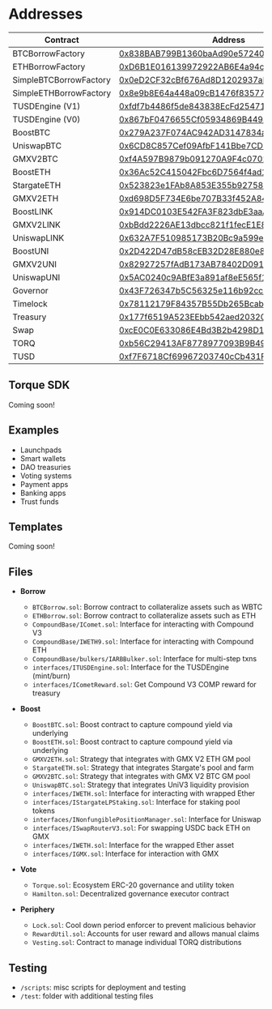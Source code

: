 # Addresses

| Contract       | Address       |
| -------------  | ------------- |
| BTCBorrowFactory      | [0x838BAB799B1360baAd90e572405650B9a1BFF57A](https://arbiscan.io/address/0x838BAB799B1360baAd90e572405650B9a1BFF57A) |
| ETHBorrowFactory      | [0xD6B1E016139972922AB6E4a94c065d5eCD8B18B1](https://arbiscan.io/address/0xD6B1E016139972922AB6E4a94c065d5eCD8B18B1) |
| SimpleBTCBorrowFactory      | [0x0eD2CF32cBf676Ad8D1202937aEE40FB3397d7bd](https://arbiscan.io/address/0x0eD2CF32cBf676Ad8D1202937aEE40FB3397d7bd) |
| SimpleETHBorrowFactory      | [0x8e9b8E64a448a09cB1476f835771E6A064e780b3](https://arbiscan.io/address/0x8e9b8E64a448a09cB1476f835771E6A064e780b3) |
| TUSDEngine (V1)     | [0xfdf7b4486f5de843838EcFd254711E06aF1f0641](https://arbiscan.io/address/0xfdf7b4486f5de843838EcFd254711E06aF1f0641) |
| TUSDEngine (V0)     | [0x867bF0476655Cf05934869B449a0be0ED534eA60](https://arbiscan.io/address/0x867bF0476655Cf05934869B449a0be0ED534eA60) |
| BoostBTC      | [0x279A237F074AC942AD3147834a3b8431b9a759dE](https://arbiscan.io/address/0x279A237F074AC942AD3147834a3b8431b9a759dE) |
| UniswapBTC      | [0x6CD8C857Cef09AfbF141Bbe7CD7df107B97A9c4b](https://arbiscan.io/address/0x6CD8C857Cef09AfbF141Bbe7CD7df107B97A9c4b) |
| GMXV2BTC      | [0xf4A597B9879b091270A9F4c07022ee7857A56A70](https://arbiscan.io/address/0xf4A597B9879b091270A9F4c07022ee7857A56A70) |
| BoostETH      | [0x36Ac52C415042Fbc6D7564f4ad1410094f214f92](https://arbiscan.io/address/0x36Ac52C415042Fbc6D7564f4ad1410094f214f92) |
| StargateETH      | [0x523823e1FAb8A853E355b927589d75f000dbA7a9](https://arbiscan.io/address/0x523823e1FAb8A853E355b927589d75f000dbA7a9) |
| GMXV2ETH      | [0xd698D5F734E6be707B33f452A840BA56159A81aD](https://arbiscan.io/address/0xd698D5F734E6be707B33f452A840BA56159A81aD) |
| BoostLINK      | [0x914DC0103E542FA3F823dbE3aaA67926d84B5178](https://arbiscan.io/address/0x914DC0103E542FA3F823dbE3aaA67926d84B5178D) |
| GMXV2LINK     | [0xbBdd2226AE13dbcc821f1fecE1E8aaF1587a9c99](https://arbiscan.io/address/0xbBdd2226AE13dbcc821f1fecE1E8aaF1587a9c99) |
| UniswapLINK      | [0x632A7F510985173B20Bc9a599e51853D163bAE18](https://arbiscan.io/address/0x632A7F510985173B20Bc9a599e51853D163bAE18) |
| BoostUNI      | [0x2D422D47dB58cEB32D28E880e87fF673bb086544](https://arbiscan.io/address/0x2D422D47dB58cEB32D28E880e87fF673bb086544) |
| GMXV2UNI      | [0x82927257fAdB173AB78402D091c1080aA89fF6E4](https://arbiscan.io/address/0x82927257fAdB173AB78402D091c1080aA89fF6E4) |
| UniswapUNI      | [0x5AC0240c9ABfE3a891af8eE565f1FDE2A7706981](https://arbiscan.io/address/0x5AC0240c9ABfE3a891af8eE565f1FDE2A7706981) |
| Governor      | [0x43F726347b5C56325e116b92cc846C3cF50F16c7](https://arbiscan.io/address/0x43F726347b5C56325e116b92cc846C3cF50F16c7) |
| Timelock     | [0x78112179F84357B55Db265Bcabb8c9c6f1CcB850](https://arbiscan.io/address/0x78112179F84357B55Db265Bcabb8c9c6f1CcB850) |
| Treasury         | [0x177f6519A523EEbb542aed20320EFF9401bC47d0](https://arbiscan.io/address/0x177f6519A523EEbb542aed20320EFF9401bC47d0) |
| Swap     | [0xcE0C0E633086E4Bd3B2b4298D16b504490534411](https://arbiscan.io/address/0xcE0C0E633086E4Bd3B2b4298D16b504490534411) |
| TORQ         | [0xb56C29413AF8778977093B9B4947efEeA7136C36](https://arbiscan.io/token/0xb56c29413af8778977093b9b4947efeea7136c36) |
| TUSD     | [0xf7F6718Cf69967203740cCb431F6bDBff1E0FB68](https://arbiscan.io/token/0xf7f6718cf69967203740ccb431f6bdbff1e0fb68) |

## Torque SDK
Coming soon!

## Examples
- Launchpads
- Smart wallets
- DAO treasuries
- Voting systems
- Payment apps
- Banking apps
- Trust funds

## Templates
Coming soon!

## Files

- **Borrow**
  - `BTCBorrow.sol`: Borrow contract to collateralize assets such as WBTC
  - `ETHBorrow.sol`: Borrow contract to collateralize assets such as ETH
  - `CompoundBase/IComet.sol`: Interface for interacting with Compound V3
  - `CompoundBase/IWETH9.sol`: Interface for interacting with Compound ETH
  - `CompoundBase/bulkers/IARBBulker.sol`: Interface for multi-step txns
  - `interfaces/ITUSDEngine.sol`: Interface for the TUSDEngine (mint/burn)
  - `interfaces/ICometReward.sol`: Get Compound V3 COMP reward for treasury

- **Boost**
  - `BoostBTC.sol`: Boost contract to capture compound yield via underlying
  - `BoostETH.sol`: Boost contract to capture compound yield via underlying
  - `GMXV2ETH.sol`: Strategy that integrates with GMX V2 ETH GM pool
  - `StargateETH.sol`: Strategy that integrates Stargate's pool and farm
  - `GMXV2BTC.sol`: Strategy that integrates with GMX V2 BTC GM pool
  - `UniswapBTC.sol`: Strategy that integrates UniV3 liquidity provision
  - `interfaces/IWETH.sol`: Interface for interacting with wrapped Ether
  - `interfaces/IStargateLPStaking.sol`: Interface for staking pool tokens
  - `interfaces/INonfungiblePositionManager.sol`: Interface for Uniswap
  - `interfaces/ISwapRouterV3.sol`: For swapping USDC back ETH on GMX
  - `interfaces/IWETH.sol`: Interface for the wrapped Ether asset
  - `interfaces/IGMX.sol`: Interface for interaction with GMX

<!-- - **Farm**
  - `USDFarm.sol`: Uniswap LP NFT staking pool to incentivize liquidity -->

- **Vote**
  - `Torque.sol`: Ecosystem ERC-20 governance and utility token
  - `Hamilton.sol`: Decentralized governance executor contract

- **Periphery**
  - `Lock.sol`: Cool down period enforcer to prevent malicious behavior
  - `RewardUtil.sol`: Accounts for user reward and allows manual claims
  - `Vesting.sol`: Contract to manage individual TORQ distributions

## Testing

- `/scripts`: misc scripts for deployment and testing
- `/test`: folder with additional testing files